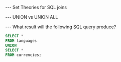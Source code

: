 --- Set Theories for SQL joins

--- UNION vs UNION ALL

--- What result will the following SQL query produce?

```sql
SELECT *
FROM languages
UNION
SELECT *
FROM currencies;
```

